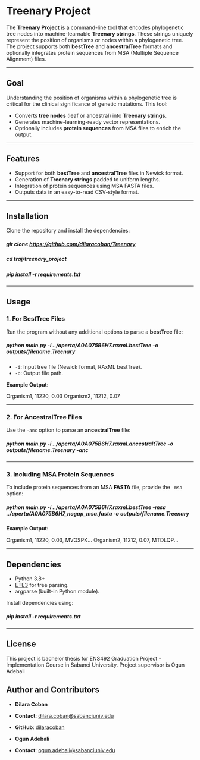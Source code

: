 # Treenary Project

The **Treenary Project** is a command-line tool that encodes phylogenetic tree nodes into machine-learnable **Treenary strings**. These strings uniquely represent the position of organisms or nodes within a phylogenetic tree. The project supports both **bestTree** and **ancestralTree** formats and optionally integrates protein sequences from MSA (Multiple Sequence Alignment) files.

---

## Goal

Understanding the position of organisms within a phylogenetic tree is critical for the clinical significance of genetic mutations. This tool:
- Converts **tree nodes** (leaf or ancestral) into **Treenary strings**.
- Generates machine-learning-ready vector representations.
- Optionally includes **protein sequences** from MSA files to enrich the output.

---

## Features
- Support for both **bestTree** and **ancestralTree** files in Newick format.
- Generation of **Treenary strings** padded to uniform lengths.
- Integration of protein sequences using MSA FASTA files.
- Outputs data in an easy-to-read CSV-style format.

---

## Installation

Clone the repository and install the dependencies:

##### git clone https://github.com/dilaracoban/Treenary
##### cd traj/treenary_project
##### pip install -r requirements.txt



---

## Usage

### 1. For BestTree Files
Run the program without any additional options to parse a **bestTree** file:

##### python main.py -i ../aperta/A0A075B6H7.raxml.bestTree -o outputs/filename.Treenary


- `-i`: Input tree file (Newick format, RAxML bestTree).
- `-o`: Output file path.

**Example Output**:

Organism1, 11220, 0.03
Organism2, 11212, 0.07



---

### 2. For AncestralTree Files
Use the `-anc` option to parse an **ancestralTree** file:

##### python main.py -i ../aperta/A0A075B6H7.raxml.ancestraltTree -o outputs/filename.Treenary -anc



---

### 3. Including MSA Protein Sequences
To include protein sequences from an MSA **FASTA** file, provide the `-msa` option:

##### python main.py -i ../aperta/A0A075B6H7.raxml.bestTree -msa ../aperta/A0A075B6H7_nogap_msa.fasta -o outputs/filename.Treenary


**Example Output**:

Organism1, 11220, 0.03, MVQSPK... Organism2, 11212, 0.07, MTDLQP...

---

## Dependencies
- Python 3.8+
- [ETE3](http://etetoolkit.org/) for tree parsing.
- argparse (built-in Python module).

Install dependencies using:

##### pip install -r requirements.txt



---

## License

This project is bachelor thesis for ENS492 Graduation Project - Implementation Course in Sabanci University. Project supervisor is Ogun Adebali


## Author and Contributors
- **Dilara Coban**  
- **Contact**: dilara.coban@sabanciuniv.edu 
- **GitHub**: [dilaracoban](https://github.com/dilaracoban)

- **Ogun Adebali**  
- **Contact**: ogun.adebali@sabanciuniv.edu


